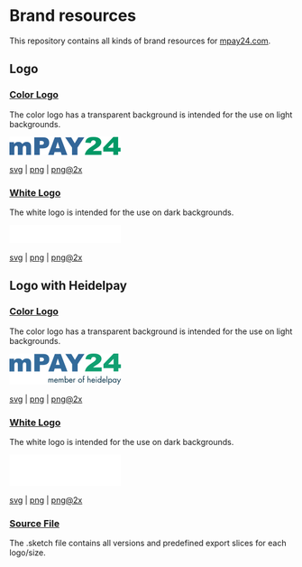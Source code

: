 # Brand resources
This repository contains all kinds of brand resources for [mpay24.com](https://www.mpay24.com/).

## Logo

### [Color Logo](logo/mpay24-logo/mpay24-logo.png)
The color logo has a transparent background is intended for the use on light backgrounds.

![Color Logo](logo/mpay24-logo/mpay24-logo.png)

[svg](logo/mpay24-logo/mpay24-logo.svg) | [png](logo/mpay24-logo/mpay24-logo.png) | [png@2x](logo/mpay24-logo/mpay24-logo@2x.png)

### [White Logo](logo/mpay24-logo-white/mpay24-logo-white.png)
The white logo is intended for the use on dark backgrounds.

![Color Logo](logo/mpay24-logo-white/mpay24-logo-white.png)

[svg](logo/mpay24-logo-white/mpay24-logo-white.svg) | [png](logo/mpay24-logo-white/mpay24-logo-white.png) | [png@2x](logo/mpay24-logo/mpay24-logo-white@2x.png)

## Logo with Heidelpay

### [Color Logo](logo/mpay24-heidelpay-logo/mpay24-heidelpay-logo.png)
The color logo has a transparent background is intended for the use on light backgrounds.

![Color Logo](logo/mpay24-heidelpay-logo/mpay24-heidelpay-logo.png)

[svg](logo/mpay24-heidelpay-logo/mpay24-heidelpay-logo.svg) | [png](logo/mpay24-heidelpay-logo/mpay24-heidelpay-logo.png) | [png@2x](logo/mpay24-heidelpay-logo/mpay24-heidelpay-logo@2x.png)

### [White Logo](logo/mpay24-heidelpay-logo-white/mpay24-heidelpay-logo-white.png)
The white logo is intended for the use on dark backgrounds.

![Color Logo](logo/mpay24-heidelpay-logo-white/mpay24-heidelpay-logo-white.png)

[svg](logo/mpay24-heidelpay-logo-white/mpay24-heidelpay-logo-white.svg) | [png](logo/mpay24-heidelpay-logo-white/mpay24-heidelpay-logo-white.png) | [png@2x](logo/mpay24-heidelpay-logo/mpay24-heidelpay-logo-white@2x.png)

### [Source File](logo/mpay24.sketch)
The .sketch file contains all versions and predefined export slices for each logo/size.
